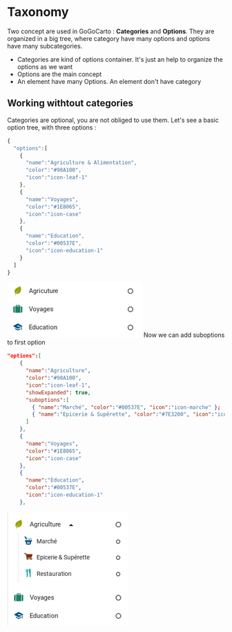 Taxonomy
========

Two concept are used in GoGoCarto : **Categories** and **Options**. They are organized in a big tree, where category have many options and options have many subcategories.

- Categories are kind of options container. It's just an help to organize the options as we want
- Options are the main concept
- An element have many Options. An element don't have category

Working withtout categories
--------------------------

Categories are optional, you are not obliged to use them. Let's see a basic option tree, with three options :

```javascript
{
  "options":[
    {
      "name":"Agriculture & Alimentation",
      "color":"#98A100",
      "icon":"icon-leaf-1"
    },    
    {
      "name":"Voyages",
      "color":"#1E8065",
      "icon":"icon-case"
    },
    {
      "name":"Education",
      "color":"#00537E",
      "icon":"icon-education-1"
    }
  ]  
}
```
![alt text](images/basic-options.png "Desktop")
Now we can add suboptions to first option

```json
"options":[
    {
      "name":"Agriculture",
      "color":"#98A100",
      "icon":"icon-leaf-1",
      "showExpanded": true,
      "suboptions":[
        { "name":"Marché", "color":"#00537E", "icon":"icon-marche" };
        { "name":"Epicerie & Supérette", "color":"#7E3200", "icon":"icon-epicerie" },
      ]
    },    
    {
      "name":"Voyages",
      "color":"#1E8065",
      "icon":"icon-case"
    },
    {
      "name":"Education",
      "color":"#00537E",
      "icon":"icon-education-1"
    },
```
![alt text](images/basic-options-suboptions.png "Desktop")
